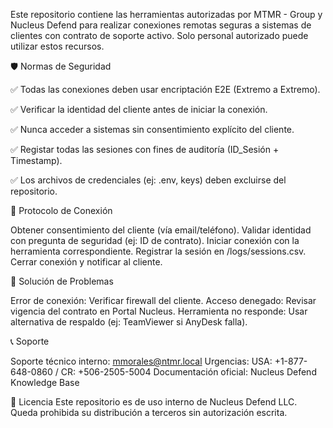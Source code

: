 Este repositorio contiene las herramientas autorizadas por MTMR - Group y Nucleus Defend para realizar conexiones remotas seguras a sistemas de clientes con contrato de soporte activo.
Solo personal autorizado puede utilizar estos recursos.

🛡️ Normas de Seguridad

✅ Todas las conexiones deben usar encriptación E2E (Extremo a Extremo).

✅ Verificar la identidad del cliente antes de iniciar la conexión.

✅ Nunca acceder a sistemas sin consentimiento explícito del cliente.

✅ Registar todas las sesiones con fines de auditoría (ID_Sesión + Timestamp).

✅ Los archivos de credenciales (ej: .env, keys) deben excluirse del repositorio.

🔐 Protocolo de Conexión

Obtener consentimiento del cliente (vía email/teléfono).
Validar identidad con pregunta de seguridad (ej: ID de contrato).
Iniciar conexión con la herramienta correspondiente.
Registrar la sesión en /logs/sessions.csv.
Cerrar conexión y notificar al cliente.

🚨 Solución de Problemas

Error de conexión: Verificar firewall del cliente.
Acceso denegado: Revisar vigencia del contrato en Portal Nucleus.
Herramienta no responde: Usar alternativa de respaldo (ej: TeamViewer si AnyDesk falla).

📞 Soporte

Soporte técnico interno: mmorales@ntmr.local
Urgencias: USA: +1-877-648-0860 / CR: +506-2505-5004
Documentación oficial: Nucleus Defend Knowledge Base

📜 Licencia
Este repositorio es de uso interno de Nucleus Defend LLC.
Queda prohibida su distribución a terceros sin autorización escrita.
